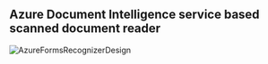 ## Azure Document Intelligence service based scanned document reader

![AzureFormsRecognizerDesign](https://github.com/alex-peter-george/az-docintel-scan-reader/assets/159631787/934350a1-fd10-4f19-a885-a2b225562ec5)
